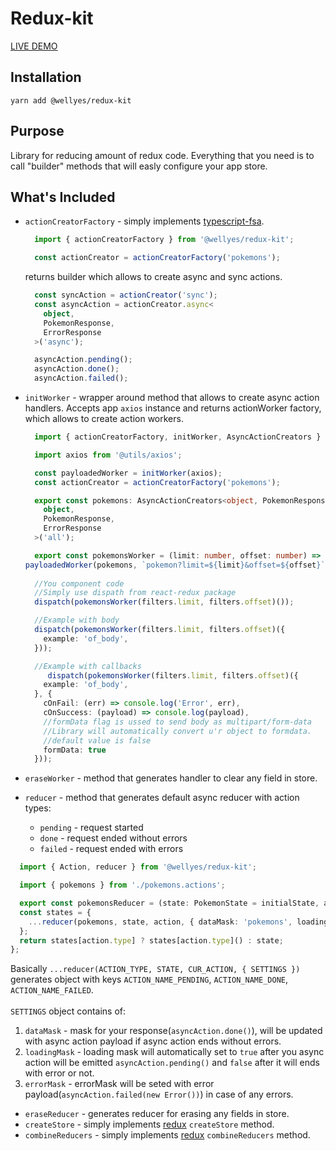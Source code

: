 # Redux-kit

[LIVE DEMO](https://aiscom-llc.github.io/redux-kit/)

## Installation

`yarn add @wellyes/redux-kit`

## Purpose
Library for reducing amount of redux code. Everything that you need is to call "builder" methods that will easly configure your app store.

## What's Included

* `actionCreatorFactory` - simply implements [typescript-fsa](https://github.com/aikoven/typescript-fsa). 

  ```ts
    import { actionCreatorFactory } from '@wellyes/redux-kit';

    const actionCreator = actionCreatorFactory('pokemons');
  ```

  returns builder which allows to create async and sync actions.

  ```ts
    const syncAction = actionCreator('sync');
    const asyncAction = actionCreator.async<
      object,
      PokemonResponse,
      ErrorResponse
    >('async');

    asyncAction.pending();
    asyncAction.done();
    asyncAction.failed();
  ```

* `initWorker` - wrapper around method that allows to create async action handlers. Accepts app `axios` instance and returns actionWorker factory, which allows to create action workers. 

  ```ts
    import { actionCreatorFactory, initWorker, AsyncActionCreators } from '@wellyes/redux-kit';

    import axios from '@utils/axios';

    const payloadedWorker = initWorker(axios);
    const actionCreator = actionCreatorFactory('pokemons');

    export const pokemons: AsyncActionCreators<object, PokemonResponse, ErrorResponse> = actionCreator.async<
      object,
      PokemonResponse,
      ErrorResponse
    >('all');

    export const pokemonsWorker = (limit: number, offset: number) =>
  payloadedWorker(pokemons, `pokemon?limit=${limit}&offset=${offset}`, 'get');
    
    //You component code
    //Simply use dispath from react-redux package
    dispatch(pokemonsWorker(filters.limit, filters.offset)());

    //Example with body
    dispatch(pokemonsWorker(filters.limit, filters.offset)({
      example: 'of_body',
    }));

    //Example with callbacks
       dispatch(pokemonsWorker(filters.limit, filters.offset)({
      example: 'of_body',
    }, {
      cOnFail: (err) => console.log('Error', err),
      cOnSuccess: (payload) => console.log(payload),
      //formData flag is ussed to send body as multipart/form-data
      //Library will automatically convert u'r object to formdata.
      //default value is false
      formData: true
    }));
  ```
* `eraseWorker` - method that generates handler to clear any field in store.
* `reducer` - method that generates default async reducer with action types:
  * `pending` - request started
  * `done` - request ended without errors
  * `failed` - request ended with errors

```ts
  import { Action, reducer } from '@wellyes/redux-kit';

  import { pokemons } from './pokemons.actions';

  export const pokemonsReducer = (state: PokemonState = initialState, action: Action): PokemonState => {
  const states = {
    ...reducer(pokemons, state, action, { dataMask: 'pokemons', loadingMask: 'loading', errorMask: 'errors' }),
  };
  return states[action.type] ? states[action.type]() : state;
};
```

Basically `...reducer(ACTION_TYPE, STATE, CUR_ACTION, { SETTINGS })` generates object with keys `ACTION_NAME_PENDING`, `ACTION_NAME_DONE`, `ACTION_NAME_FAILED`.</br></br>
`SETTINGS` object contains of:</br>
1. `dataMask` - mask for your response(`asyncAction.done()`), will be updated with async action payload if async action ends without errors.
2. `loadingMask` - loading mask will automatically set to `true` after you async action will be emitted `asyncAction.pending()` and `false` after it will ends with error or not.
3. `errorMask` - errorMask will be seted with error payload(``asyncAction.failed(new Error())``) in case of any errors.

* `eraseReducer` - generates reducer for erasing any fields in store.
* `createStore` -  simply implements [redux](https://github.com/reduxjs/redux) `createStore` method.
* `combineReducers` -  simply implements [redux](https://github.com/reduxjs/redux) `combineReducers` method.

